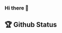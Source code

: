 ### Hi there 👋 

<!--
**ShubhangiSinghal18/ShubhangiSinghal18** is a ✨ _special_ ✨ repository because its `README.md` (this file) appears on your GitHub profile.

Here are some ideas to get you started:

- 🔭 I’m currently working on ...
- 🌱 I’m currently learning ...
- 👯 I’m looking to collaborate on ...
- 🤔 I’m looking for help with ...
- 💬 Ask me about ...
- 📫 How to reach me: ...
- 😄 Pronouns: ...
- ⚡ Fun fact: ...
-->
 ## 🏆 Github Status 

<!-- <img  src="https://github-readme-stats.vercel.app/api?username=ShubhangiSinghal18&show_icons=true&hide_border=true&theme=dark" width="45%" align="right" > -->

<!--<img  src="https://github-readme-streak-stats.herokuapp.com/?user=ShubhangiSInghal18&theme=dark" width="45%" > -->

